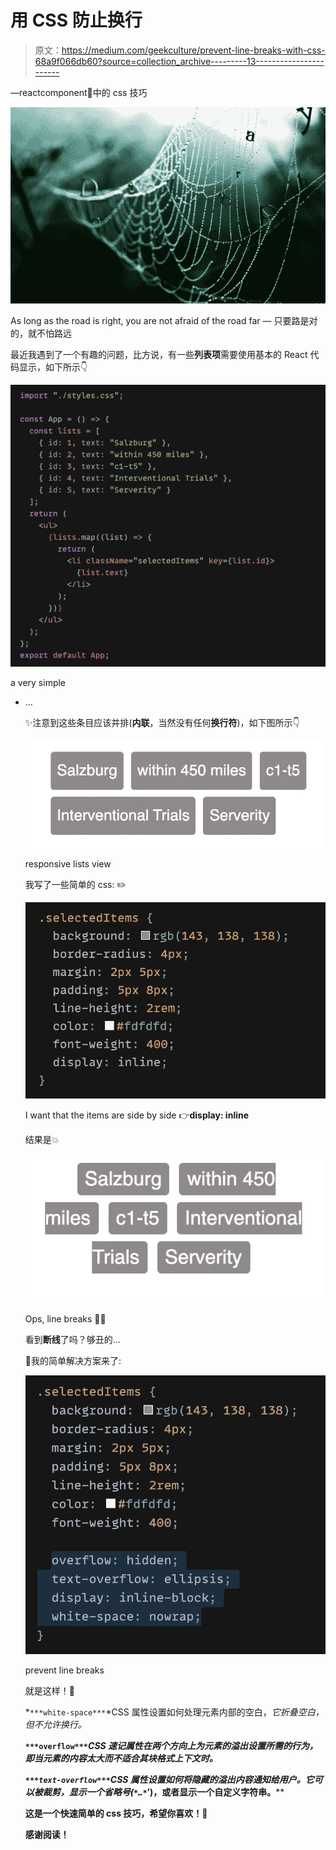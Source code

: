 # 用 CSS 防止换行

> 原文：<https://medium.com/geekculture/prevent-line-breaks-with-css-68a9f066db60?source=collection_archive---------13----------------------->

—reactcomponent🧚中的 css 技巧

![](img/6f6192c03c60a3ff0ce20fb7ccb2cd28.png)

As long as the road is right, you are not afraid of the road far — 只要路是对的，就不怕路远

最近我遇到了一个有趣的问题，比方说，有一些**列表项**需要使用基本的 React 代码显示，如下所示👇

![](img/e44e5a582b8f903bacbcf261939caea4.png)

a very simple **<ul><li>** …

✨注意到这些条目应该并排(**内联**，当然没有任何**换行符**)，如下图所示👇

![](img/d504df424d4622cb559d52ef4d96dc44.png)

responsive lists view

我写了一些简单的 css: ✏️

![](img/df739297faa17556af59ec1b8c015849.png)

I want that the items are side by side 👉**display: inline**

结果是💥

![](img/00bb1c49ecdc449b690f68bc85611386.png)

Ops, line breaks 🙅‍♀️

看到**断线**了吗？够丑的…

🤞我的简单解决方案来了:

![](img/576d997701611b7aa0115d5c9bd84790.png)

prevent line breaks

就是这样！🌸

*`***white-space***`*CSS 属性设置如何处理元素内部的空白，*它折叠空白，但不允许换行。*

**`***overflow***`*CSS 速记属性在两个方向上为元素的溢出设置所需的行为，即当元素的内容太大而不适合其块格式上下文时。***

***`***text-overflow***`*CSS 属性设置如何将隐藏的溢出内容通知给用户。它可以被裁剪，显示一个省略号(*`*…*`*’)，或者显示一个自定义字符串。****

**这是一个快速简单的 css 技巧，希望你喜欢！💫**

**感谢阅读！**
